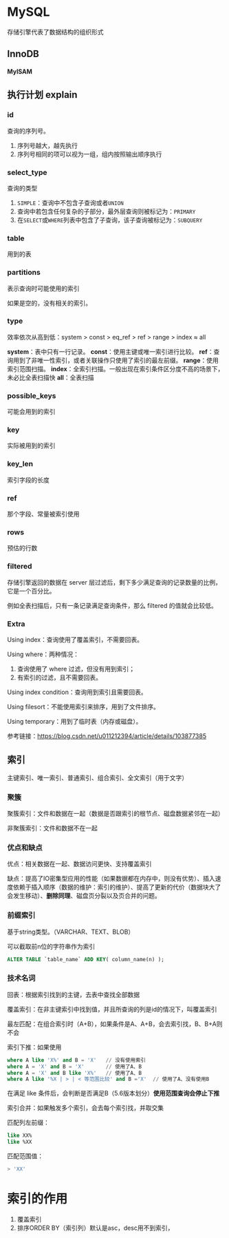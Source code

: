 # MySQL



存储引擎代表了数据结构的组织形式

## InnoDB



#### MyISAM



## 执行计划 explain

### id 

查询的序列号。

1. 序列号越大，越先执行
2. 序列号相同的项可以视为一组，组内按照输出顺序执行

### select_type

查询的类型

1. `SIMPLE`：查询中不包含子查询或者`UNION`
2. 查询中若包含任何复杂的子部分，最外层查询则被标记为：`PRIMARY`
3. 在`SELECT`或`WHERE`列表中包含了子查询，该子查询被标记为：`SUBQUERY`

### table

用到的表

### partitions

表示查询时可能使用的索引

如果是空的，没有相关的索引。

### type 

效率依次从高到低：system > const > eq_ref > ref > range > index ≈ all

**system**：表中只有一行记录。
**const**：使用主键或唯一索引进行比较。
**ref**：查询用到了非唯一性索引，或者关联操作只使用了索引的最左前缀。
**range**：使用索引范围扫描。
**index**：全索引扫描。一般出现在索引条件区分度不高的场景下，未必比全表扫描快
**all**：全表扫描

### possible_keys

可能会用到的索引

### key

实际被用到的索引

### key_len

索引字段的长度

### ref

那个字段、常量被索引使用

### rows

预估的行数

### filtered

存储引擎返回的数据在 server 层过滤后，剩下多少满足查询的记录数量的比例，它是一个百分比。

例如全表扫描后，只有一条记录满足查询条件，那么 filtered 的值就会比较低。

### Extra

Using index：查询使用了覆盖索引，不需要回表。

Using where：两种情况：

1. 查询使用了 where 过滤，但没有用到索引；
2. 有索引的过滤，且不需要回表。

Using index condition：查询用到索引且需要回表。

Using filesort：不能使用索引来排序，用到了文件排序。

Using temporary：用到了临时表（内存或磁盘）。

参考链接：https://blog.csdn.net/u011212394/article/details/103877385

## 索引

主键索引、唯一索引、普通索引、组合索引、全文索引（用于文字）

### 聚簇

聚簇索引：文件和数据在一起（数据是否跟索引的根节点、磁盘数据紧邻在一起）

非聚簇索引：文件和数据不在一起

### 优点和缺点

优点：相关数据在一起、数据访问更快、支持覆盖索引

缺点：提高了IO密集型应用的性能（如果数据都在内存中，则没有优势）、插入速度依赖于插入顺序（数据的维护：索引的维护）、提高了更新的代价（数据块大了会发生移动）、**删除同理**、磁盘页分裂以及页合并的问题。

### 前缀索引

基于string类型。（VARCHAR、TEXT、BLOB）

可以截取前n位的字符串作为索引

```sql
ALTER TABLE `table_name` ADD KEY( column_name(n) );
```

### 技术名词

回表：根据索引找到的主键，去表中查找全部数据

覆盖索引：在非主键索引中找到值，并且所查询的列是id的情况下，叫覆盖索引

最左匹配：在组合索引时（A+B），如果条件是A、A+B，会去索引找，B、B+A则不会

索引下推：如果使用
```sql
where A like 'X%' and B = 'X'	// 没有使用索引
where A = 'X' and B = 'X'		// 使用了A、B
where A = 'X' and B like 'X%'  	// 使用了A、B
where A like '%X | > | < 等范围比较' and B ='X'	// 使用了A、没有使用B
```
在满足 like 条件后，会判断是否满足B（5.6版本划分）__使用范围查询会停止下推__

索引合并：如果触发多个索引，会去每个索引找，并取交集

匹配列左前缀：

```sql
like XX%
like %XX
```

匹配范围值：

```sql
> 'XX'
```



# 索引的作用

1. 覆盖索引
2. 排序ORDER BY（索引列）默认是asc，desc用不到索引，